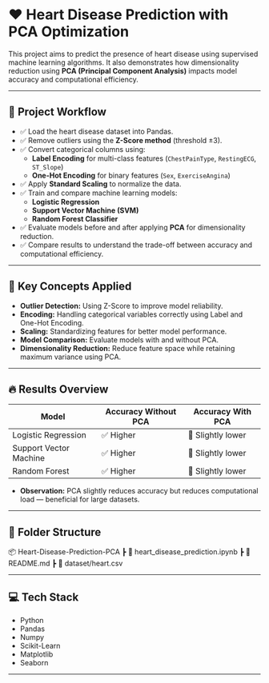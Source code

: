 # ❤️ Heart Disease Prediction with PCA Optimization

This project aims to predict the presence of heart disease using supervised machine learning algorithms. It also demonstrates how dimensionality reduction using **PCA (Principal Component Analysis)** impacts model accuracy and computational efficiency.

---

## 🚀 **Project Workflow**

- ✅ Load the heart disease dataset into Pandas.
- ✅ Remove outliers using the **Z-Score method** (threshold ±3).
- ✅ Convert categorical columns using:
  - **Label Encoding** for multi-class features (`ChestPainType`, `RestingECG`, `ST_Slope`)
  - **One-Hot Encoding** for binary features (`Sex`, `ExerciseAngina`)
- ✅ Apply **Standard Scaling** to normalize the data.
- ✅ Train and compare machine learning models:
  - **Logistic Regression**
  - **Support Vector Machine (SVM)**
  - **Random Forest Classifier**
- ✅ Evaluate models before and after applying **PCA** for dimensionality reduction.
- ✅ Compare results to understand the trade-off between accuracy and computational efficiency.

---

## 🧠 **Key Concepts Applied**

- **Outlier Detection:** Using Z-Score to improve model reliability.  
- **Encoding:** Handling categorical variables correctly using Label and One-Hot Encoding.  
- **Scaling:** Standardizing features for better model performance.  
- **Model Comparison:** Evaluate models with and without PCA.  
- **Dimensionality Reduction:** Reduce feature space while retaining maximum variance using PCA.

---

## 🔥 **Results Overview**

| Model                 | Accuracy Without PCA | Accuracy With PCA |
|-----------------------|----------------------|-------------------|
| Logistic Regression    | ✅ Higher            | 🔻 Slightly lower |
| Support Vector Machine | ✅ Higher            | 🔻 Slightly lower |
| Random Forest          | ✅ Higher            | 🔻 Slightly lower |

- **Observation:** PCA slightly reduces accuracy but reduces computational load — beneficial for large datasets.

---

## 📁 **Folder Structure**
📦 Heart-Disease-Prediction-PCA
┣ 📜 heart_disease_prediction.ipynb
┣ 📜 README.md
┣ 📜 dataset/heart.csv


---

## 💻 **Tech Stack**

- Python
- Pandas
- Numpy
- Scikit-Learn
- Matplotlib
- Seaborn

---




